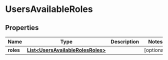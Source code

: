 

# UsersAvailableRoles

## Properties

Name | Type | Description | Notes
------------ | ------------- | ------------- | -------------
**roles** | [**List&lt;UsersAvailableRolesRoles&gt;**](UsersAvailableRolesRoles.md) |  |  [optional]




